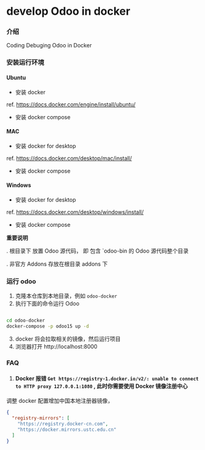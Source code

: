 # develop Odoo in docker

### 介绍
Coding Debuging Odoo in Docker

### 安装运行环境

#### Ubuntu
- 安装 docker 

ref. https://docs.docker.com/engine/install/ubuntu/

- 安装 docker compose

#### MAC 
- 安装 docker for desktop

ref. https://docs.docker.com/desktop/mac/install/

- 安装 docker compose


#### Windows 
- 安装 docker for desktop

ref. https://docs.docker.com/desktop/windows/install/

- 安装 docker compose


 **重要说明**

. 根目录下 放置 Odoo 源代码， 即 包含 `odoo-bin 的 Odoo 源代码整个目录

. 非官方 Addons 存放在根目录 addons 下


### 运行 odoo

1. 克隆本仓库到本地目录，例如 `odoo-docker`
1. 执行下面的命令运行 Odoo

```bash

cd odoo-docker
docker-compose -p odoo15 up -d

```
3. docker 将会拉取相关的镜像，然后运行项目
4. 浏览器打开 http://localhost:8000



### FAQ

1. #### Docker 报错 `Get https://registry-1.docker.io/v2/: unable to connect to HTTP proxy 127.0.0.1:1080` , 此时你需要使用 Docker 镜像注册中心
 
  调整 docker 配置增加中国本地注册器镜像，
  ```json
  {
    "registry-mirrors": [
      "https://registry.docker-cn.com",
      "https://docker.mirrors.ustc.edu.cn"
    ]
  }
  ```


